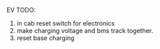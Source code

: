 EV TODO:

1. in cab reset switch for electronics
2. make charging voltage and bms track together.
3. reset base charging 